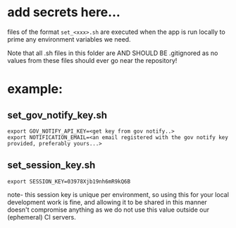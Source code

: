 # add secrets here...
files of the format `set_<xxx>.sh` are executed when the app is run locally to prime any environment variables we need.

Note that all .sh files in this folder are AND SHOULD BE .gitignored as no values from these files should ever go near the repository!

# example:
## set_gov_notify_key.sh
```
export GOV_NOTIFY_API_KEY=<get key from gov notify..>
export NOTIFICATION_EMAIL=<an email registered with the gov notify key provided, preferably yours...>
```
## set_session_key.sh
```
export SESSION_KEY=03978Xjb19nh6mR9kQ6B
```
note- this session key is unique per environment, so using this for your local development work is fine, and allowing it to be shared in this manner doesn't compromise anything as we do not use this value outside our (ephemeral) CI servers.
